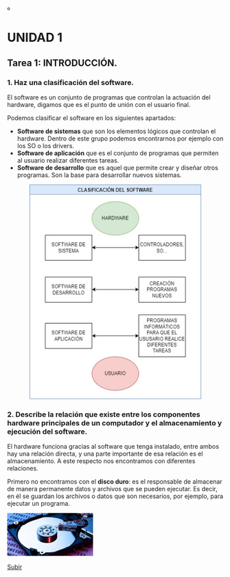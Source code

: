 º<a name="top"></a>

# UNIDAD 1

<a name="item1"></a>

## Tarea 1: INTRODUCCIÓN.


### 1. Haz una clasificación del software.

El software es un conjunto de programas que controlan la actuación del hardware, digamos que es el punto de unión con el usuario final. 

Podemos clasificar el software en los siguientes apartados:

- **Software de sistemas** que son los elementos lógicos que controlan el hardware. Dentro de este grupo podemos encontrarnos por ejemplo con los SO o los drivers.
- **Software de aplicación** que es el conjunto de programas que permiten al usuario realizar diferentes tareas.
- **Software de desarrollo** que es aquel que permite crear y diseñar otros programas. Son la base para desarrollar nuevos sistemas.
</p>

<p align="center">
   <img width="400" height="500" src="https://github.com/mdrp93/ENTORNOS-1-DAW/blob/main/SOFTWARE.jpg">
  

### 2. Describe la relación que existe entre los componentes hardware principales de un computador y el almacenamiento y ejecución del software.

El hardware funciona gracias al software que tenga instalado, entre ambos hay una relación directa, y una parte importante de esa relación es el almacenamiento. A este respecto nos encontramos con diferentes relaciones. 

Primero no encontramos con el **disco duro**: es el responsable de almacenar de manera permanente datos y archivos que se pueden ejecutar. Es decir, en él se guardan los archivos o datos que son necesarios, por ejemplo, para ejecutar un programa.
<div><p align="left"> <img width="200" height="100" src="https://github.com/mdrp93/ENTORNOS-1-DAW/blob/main/disco_duro.png"></div> 
                                                                                    
[Subir](#top)

